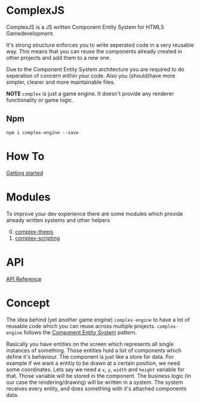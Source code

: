 # ComplexJS

ComplexJS is a JS written Component Entity System for HTML5 Gamedevelopment.

It's strong structure enforces you to write seperated code in a very reusable way. This means that you can reuse the components
already created in other projects and add them to a new one.

Due to the Component Entity System architecture you are required to do seperation of concern
within your code. Also you (should)have more simpler, clearer and more maintainable files.

**NOTE** `complex` is just a game engine. It doesn't provide any renderer functionality or game logic.

## Npm
    npm i complex-engine --save

# How To
[Getting started](/doc/GettingStarted.md)

# Modules
To improve your dev experience there are some modules
which provide already written systems and other helpers

0. [complex-theejs](https://github.com/complexjs/complex-threejs)
0. [complex-scripting](https://github.com/complexjs/complex-scripting)

# API 
[API Reference](http://complexjs.github.io/complex-engine/index.html)

# Concept
The idea behind (yet another game engine) `complex-engine` to have a lot of reusable code which you can reuse
across multiple projects. `complex-engine` follows the [Component Entity System](https://en.wikipedia.org/wiki/Entity_component_system) pattern.

Basically you have entities on the screen which represents all single instances of something. Those entities
hold a list of components which define it's behaviour. The component is just like a store for data.
For example if we want a entitiy to be drawn at a certain position, we need some coordinates. Lets say we need a
`x`, `y`, `width` and `height` variable for that. Those variable will be stored in the component. 
The business logic (in our case the rendering/drawing) will be written in a system. The system
receives every entity, and does something with it's attached components data.
